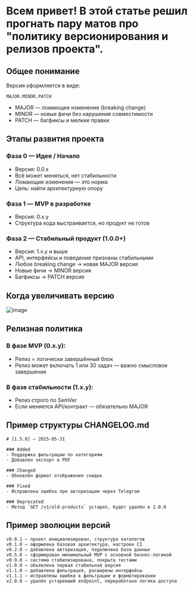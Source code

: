# Всем привет! В этой статье решил прогнать пару матов про "политику версионирования и релизов проекта".
## Общее понимание
Версия оформляется в виде:
```
MAJOR.MINOR.PATCH
```
- MAJOR — ломающее изменение (breaking change)
- MINOR — новые фичи без нарушения совместимости
- PATCH — багфиксы и мелкие правки

## Этапы развития проекта
### Фаза 0 — Идея / Начало
- Версия: 0.0.x
- Всё может меняться, нет стабильности
- Ломающие изменения — это норма
- Цель: найти архитектурную опору

### Фаза 1 — MVP в разработке
- Версия: 0.x.y
- Структура кода выстраивается, но продукт не готов

### Фаза 2 — Стабильный продукт (1.0.0+)
- Версия: 1.x.y и выше
- API, интерфейсы и поведение признаны стабильными
- Любое breaking change → новая MAJOR версия
- Новые фичи → MINOR версия
- Багфиксы → PATCH версия

## Когда увеличивать версию
![image](https://github.com/user-attachments/assets/7face000-5851-44f1-a15d-83c595727fb4)

## Релизная политика
### В фазе MVP (0.x.y):
- Релиз = логически завершённый блок
- Релиз может включать 1 или 30 задач — важно смысловое завершение

### В фазе стабильности (1.x.y):
- Релиз строго по SemVer
- Если меняется API/контракт — обязательно MAJOR

## Пример структуры CHANGELOG.md
```
# [1.5.0] — 2025-05-31

### Added
- Поддержка фильтрации по категориям
- Добавлен экспорт в PDF

### Changed
- Обновлён формат отображения скидок

### Fixed
- Исправлена ошибка при авторизации через Telegram

### Deprecated
- Метод `GET /v1/old-products` устарел, будет удалён в 2.0.0
```

## Пример эволюции версий
```
v0.0.1 — проект инициализирован, структура каталогов
v0.1.0 — оформлена базовая архитектура, настроен CI
v0.2.0 — добавлена авторизация, подключена база данных
v0.5.0 — сформирован минимальный MVP с основной бизнес-логикой
v0.9.0 — система стабилизирована, покрыта тестами
v1.0.0 — объявлена первая стабильная версия
v1.1.0 — добавлена фильтрация, расширены интерфейсы
v1.1.1 — исправлены ошибки в фильтрации и форматировании
v2.0.0 — удалён устаревший endpoint, переработана логика доступа
```
